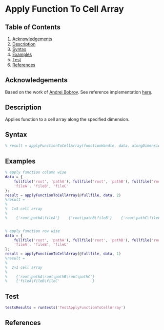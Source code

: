 # Apply Function To Cell Array

## Table of Contents

1. [Acknowledgements](#acknowledgements)
2. [Description](#description)
3. [Syntax](#syntax)
4. [Examples](#examples)
5. [Test](#test)
6. [References](#references)

## Acknowledgements

Based on the work of [Andrei Bobrov](https://www.mathworks.com/matlabcentral/profile/authors/2823630-andrei-bobrov). See reference implementation [here](https://www.mathworks.com/matlabcentral/answers/24538-row-wise-concatenation-of-a-cell-array).

## Description

Applies function to a cell array along the specified dimension.

## Syntax

```matlab
% result = applyFunctionToCellArray(functionHandle, data, alongDimension)
```

## Examples

```matlab
% apply function column wise
data = {
    fullfile('root', 'pathA'), fullfile('root', 'pathB'), fullfile('root', 'pathC');
    'fileA', 'fileB', 'fileC'
};
result = applyFunctionToCellArray(@fullfile, data, 2)
%result =
%
%  1×3 cell array
%
%    {'root\pathA\fileA'}    {'root\pathB\fileB'}    {'root\pathC\fileC'}


% apply function row wise
data = {
    fullfile('root', 'pathA'), fullfile('root', 'pathB'), fullfile('root', 'pathC');
    'fileA', 'fileB', 'fileC'
};
result = applyFunctionToCellArray(@fullfile, data, 1)
%result =
%
%  2×1 cell array
%
%    {'root\pathA\root\pathB\root\pathC'}
%    {'fileA\fileB\fileC'               }
```

## Test

```matlab
testsResults = runtests('TestApplyFunctionToCellArray')
```

## References
